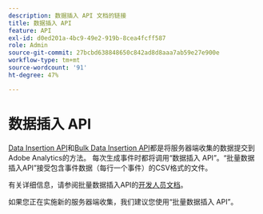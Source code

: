 ```yaml
---
description: 数据插入 API 文档的链接
title: 数据插入 API
feature: API
exl-id: d0ed201a-4bc9-49e2-919b-8cea4fcff587
role: Admin
source-git-commit: 27bcbd638848650c842ad8d8aaa7ab59e27e900e
workflow-type: tm+mt
source-wordcount: '91'
ht-degree: 47%

---
```


# 数据插入 API

[Data Insertion API](https://github.com/AdobeDocs/analytics-1.4-apis/blob/master/docs/data-insertion-api/index.md)和[Bulk Data Insertion API](../bulk-data-insertion-api/bulk-data-insert.md)都是将服务器端收集的数据提交到Adobe Analytics的方法。 每次生成事件时都将调用“数据插入 API”。“批量数据插入API”接受包含事件数据（每行一个事件）的CSV格式的文件。

有关详细信息，请参阅批量数据插入API的[开发人员文档](https://developer.adobe.com/analytics-apis/docs/2.0/guides/endpoints/bulk-data-insertion/)。

如果您正在实施新的服务器端收集，我们建议您使用“批量数据插入 API”。
